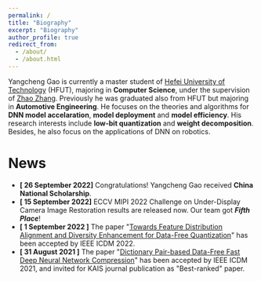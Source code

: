 ```yaml
---
permalink: /
title: "Biography"
excerpt: "Biography"
author_profile: true
redirect_from: 
  - /about/
  - /about.html
---
```


Yangcheng Gao is currently a master student of [Hefei University of Technology](https://en.hfut.edu.cn/) (HFUT), majoring in **Computer Science**, under the supervision of [Zhao Zhang](https://sites.google.com/site/cszzhang). Previously he was graduated also from HFUT but majoring in **Automotive Engineering**. He focuses on the theories and algorithms for **DNN model accelaration**, **model deployment** and **model efficiency**. His research interests include **low-bit quantization** and **weight decomposition**. Besides, he also focus on the applications of DNN on robotics.

News
======

- **[ 26 September 2022]** Congratulations! Yangcheng Gao received **China National Scholarship**.
- **[ 15 September 2022]** ECCV MIPI 2022 Challenge on Under-Display Camera Image Restoration results are released now. Our team got ***Fifth Place***!
- **[ 1 September 2022 ]** The paper "[Towards Feature Distribution Alignment and Diversity Enhancement for Data-Free Quantization](/publication/icdm-2022-clusterq)" has been accepted by IEEE ICDM 2022.
- **[ 31 August 2021 ]** The paper "[Dictionary Pair-based Data-Free Fast Deep Neural Network Compression](/publication/icdm-2021-dict)" has been accepted by IEEE ICDM 2021, and invited for KAIS journal publication as "Best-ranked" paper.
